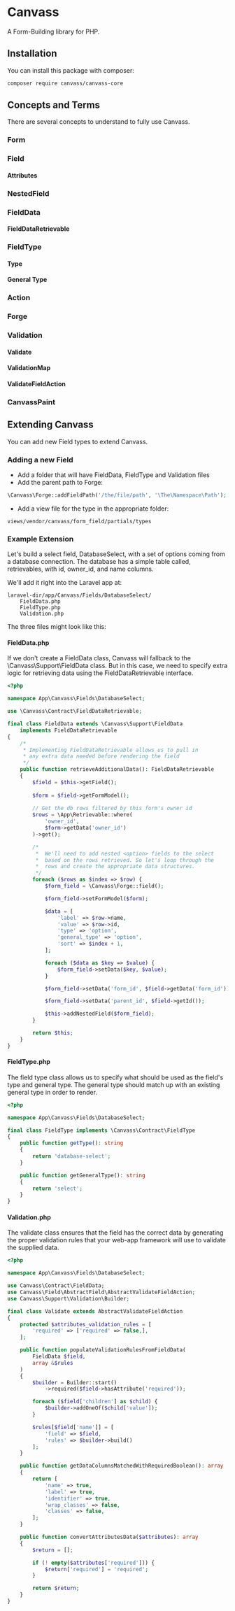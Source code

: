 # Canvass
A Form-Building library for PHP.

## Installation
You can install this package with composer:
```bash
composer require canvass/canvass-core
```

## Concepts and Terms
There are several concepts to understand to fully use Canvass.

### Form

### Field
#### Attributes

### NestedField

### FieldData
#### FieldDataRetrievable

### FieldType
#### Type
#### General Type

### Action

### Forge

### Validation
#### Validate
#### ValidationMap
#### ValidateFieldAction

### CanvassPaint


## Extending Canvass
You can add new Field types to extend Canvass.

### Adding a new Field
- Add a folder that will have FieldData, FieldType and Validation files
- Add the parent path to Forge:
```php
\Canvass\Forge::addFieldPath('/the/file/path', '\The\Namespace\Path');
```
- Add a view file for the type in the appropriate folder:
 ```
 views/vendor/canvass/form_field/partials/types
```

### Example Extension
Let's build a select field, DatabaseSelect, with a set of options coming from a database connection. The database has a simple table called, retrievables, with id, owner_id, and name columns.

We'll add it right into the Laravel app at: 
```
laravel-dir/app/Canvass/Fields/DatabaseSelect/
    FieldData.php
    FieldType.php
    Validation.php
```

The three files might look like this:

#### FieldData.php
If we don't create a FieldData class, Canvass will fallback to the \Canvass\Support\FieldData class. But in this case, we need to specify extra logic for retrieving data using the FieldDataRetrievable interface.

```php
<?php

namespace App\Canvass\Fields\DatabaseSelect;

use \Canvass\Contract\FieldDataRetrievable;

final class FieldData extends \Canvass\Support\FieldData
    implements FieldDataRetrievable
{
    /*
     * Implementing FieldDataRetrievable allows us to pull in
     * any extra data needed before rendering the field
     */
    public function retrieveAdditionalData(): FieldDataRetrievable
    {
        $field = $this->getField();
        
        $form = $field->getFormModel();
        
        // Get the db rows filtered by this form's owner id
        $rows = \App\Retrievable::where(
            'owner_id',
            $form->getData('owner_id')
        )->get();

        /*
         *  We'll need to add nested <option> fields to the select
         *  based on the rows retrieved. So let's loop through the
         *  rows and create the appropriate data structures.
         */
        foreach ($rows as $index => $row) {
            $form_field = \Canvass\Forge::field();

            $form_field->setFormModel($form);

            $data = [
                'label' => $row->name,
                'value' => $row->id,
                'type' => 'option',
                'general_type' => 'option',
                'sort' => $index + 1,
            ];

            foreach ($data as $key => $value) {
                $form_field->setData($key, $value);
            }

            $form_field->setData('form_id', $field->getData('form_id'));

            $form_field->setData('parent_id', $field->getId());

            $this->addNestedField($form_field);
        }

        return $this;
    }
}
```

#### FieldType.php
The field type class allows us to specify what should be used as the field's type and general type. The general type should match up with an existing general type in order to render.

```php
<?php

namespace App\Canvass\Fields\DatabaseSelect;

final class FieldType implements \Canvass\Contract\FieldType
{
    public function getType(): string
    {
        return 'database-select';
    }

    public function getGeneralType(): string
    {
        return 'select';
    }
}
```

#### Validation.php
The validate class ensures that the field has the correct data by generating the proper validation rules that your web-app framework will use to validate the supplied data.

```php
<?php

namespace App\Canvass\Fields\DatabaseSelect;

use Canvass\Contract\FieldData;
use Canvass\Field\AbstractField\AbstractValidateFieldAction;
use Canvass\Support\Validation\Builder;

final class Validate extends AbstractValidateFieldAction
{
    protected $attributes_validation_rules = [
        'required' => ['required' => false,],
    ];

    public function populateValidationRulesFromFieldData(
        FieldData $field,
        array &$rules
    )
    {
        $builder = Builder::start()
            ->required($field->hasAttribute('required'));

        foreach ($field['children'] as $child) {
            $builder->addOneOf($child['value']);
        }

        $rules[$field['name']] = [
            'field' => $field,
            'rules' => $builder->build()
        ];
    }

    public function getDataColumnsMatchedWithRequiredBoolean(): array
    {
        return [
            'name' => true,
            'label' => true,
            'identifier' => true,
            'wrap_classes' => false,
            'classes' => false,
        ];
    }

    public function convertAttributesData($attributes): array
    {
        $return = [];

        if (! empty($attributes['required'])) {
            $return['required'] = 'required';
        }

        return $return;
    }
}
```
